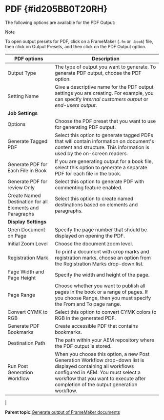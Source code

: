 # PDF {#id205BB0T20RH}

The following options are available for the PDF Output:

>[!NOTE]
>
> To open output presets for PDF, click on a FrameMaker \(`.fm` or `.book`\) file, then click on Output Presets, and then click on the PDF Output option.

|PDF options|Description|
|-----------|-----------|
|Output Type|The type of output you want to generate. To generate PDF output, choose the PDF option.|
|Setting Name|Give a descriptive name for the PDF output settings you are creating. For example, you can specify *Internal customers output* or *end-users output*.|
|**Job Settings**|
|Options|Choose the PDF preset that you want to use for generating PDF output.|
|Generate Tagged PDF|Select this option to generate tagged PDFs that will contain information on document's content and structure. This information is used by the on-screen readers.|
|Generate PDF for Each File in Book|If you are generating output for a book file, select this option to generate a separate PDF for each file in the book.|
|Generate PDF for review Only|Select this option to generate PDF with commenting feature enabled.|
|Create Named Destination for all Elements and Paragraphs|Select this option to create named destinations based on elements and paragraphs.|
|**Display Settings**|
|Open Document on Page|Specify the page number that should be displayed on opening the PDF.|
|Initial Zoom Level|Choose the document zoom level.|
|Registration Mark|To print a document with crop marks and registration marks, choose an option from the Registration Marks drop-down list.|
|Page Width and Page Height|Specify the width and height of the page.|
|Page Range|Choose whether you want to publish all pages in the book or a range of pages. If you choose Range, then you must specify the From and To page range.|
|Convert CYMK to RGB|Select this option to convert CYMK colors to RGB in the generated PDF.|
|Generate PDF Bookmarks|Create accessible PDF that contains bookmarks.|
|Destination Path|The path within your AEM repository where the PDF output is stored.|
|Run Post Generation Workflow|When you choose this option, a new Post Generation Workflow drop-down list is displayed containing all workflows configured in AEM. You must select a workflow that you want to execute after completion of the output generation workflow.

|

**Parent topic:**[Generate output of FrameMaker documents](fm-output-generatation.md)

